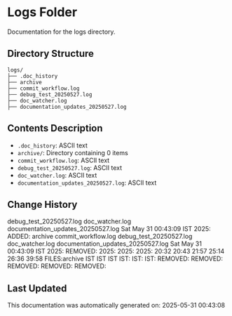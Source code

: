 <!-- filepath: /home/michaelnewham/Projects/create_python_project/logs/aboutthisfolder.md -->
# Logs Folder

Documentation for the logs directory.

## Directory Structure

```
logs/
├── .doc_history
├── archive
├── commit_workflow.log
├── debug_test_20250527.log
├── doc_watcher.log
├── documentation_updates_20250527.log
```

## Contents Description

- `.doc_history`: ASCII text
- `archive/`: Directory containing 0 items
- `commit_workflow.log`: ASCII text
- `debug_test_20250527.log`: ASCII text
- `doc_watcher.log`: ASCII text
- `documentation_updates_20250527.log`: ASCII text

## Change History

debug_test_20250527.log
doc_watcher.log
documentation_updates_20250527.log
Sat May 31 00:43:09 IST 2025: ADDED: archive commit_workflow.log debug_test_20250527.log doc_watcher.log documentation_updates_20250527.log 
Sat May 31 00:43:09 IST 2025: REMOVED:      2025: 2025: 2025: 20:32 20:43 21:57 25:14 26:36 39:58 FILES:archive IST IST IST IST: IST: IST: REMOVED: REMOVED: REMOVED: REMOVED: REMOVED: 

## Last Updated

This documentation was automatically generated on: 2025-05-31 00:43:08
